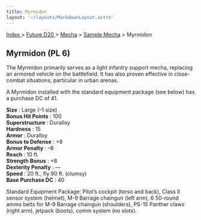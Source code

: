 ```yaml
---
title: Myrmidon
layout: '~/layouts/MarkdownLayout.astro'
---
```


[ Index ](/) > [ Future D20 ](/future.d20.srd) > [Mecha](/future.d20.srd/mecha) > [Sample Mecha](/future.d20.srd/mecha/sample.mecha) > Myrmidon

## Myrmidon (PL 6)

The Myrmidon primarily serves as a light infantry support mecha, replacing an
armored vehicle on the battlefield. It has also proven effective in close-
combat situations, particular in urban arenas.

A Myrmidon installed with the standard equipment package (see below) has a
purchase DC of 41.

**Size** : Large (–1 size)  
**Bonus Hit Points** : 100  
**Superstructure** : Duralloy  
**Hardness** : 15  
**Armor** : Duralloy  
**Bonus to Defense** : +8  
**Armor Penalty** : –8  
**Reach** : 10 ft.  
**Strength Bonus** : +8  
**Dexterity Penalty** : —  
**Speed** : 20 ft., fly 90 ft. (clumsy)  
**Base Purchase DC** : 40

Standard Equipment Package: Pilot’s cockpit (torso and back), Class II sensor
system (helmet), M-9 Barrage chaingun (left arm), 6 50-round ammo belts for
M-9 Barrage chaingun (shoulders), PS-15 Panther claws (right arm), jetpack
(boots), comm system (no slots).

